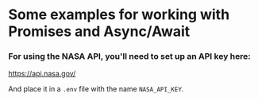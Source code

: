 
# Some examples for working with Promises and Async/Await

### For using the NASA API, you'll need to set up an API key here:
https://api.nasa.gov/

And place it in a `.env` file with the name `NASA_API_KEY`.
